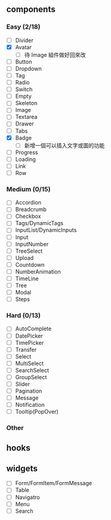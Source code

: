 ## components

### Easy (2/18)
- [ ] Divider
- [x] Avatar
  - [ ] 待 Image 組件做好回來改
- [ ] Button
- [ ] Dropdown
- [ ] Tag
- [ ] Radio
- [ ] Switch
- [ ] Empty
- [ ] Skeleton
- [ ] Image
- [ ] Textarea
- [ ] Drawer
- [ ] Tabs
- [x] Badge
  - [ ] 新增一個可以插入文字或圖的功能
- [ ] Progress
- [ ] Loading
- [ ] Link
- [ ] Row

### Medium (0/15)
- [ ] Accordion
- [ ] Breadcrumb
- [ ] Checkbox
- [ ] Tags/DynamicTags
- [ ] InputList/DynamicInputs
- [ ] Input
- [ ] InputNumber
- [ ] TreeSelect
- [ ] Upload
- [ ] Countdown
- [ ] NumberAnimation
- [ ] TimeLine
- [ ] Tree
- [ ] Modal
- [ ] Steps

### Hard (0/13)
- [ ] AutoComplete
- [ ] DatePicker
- [ ] TimePicker
- [ ] Transfer
- [ ] Select
- [ ] MultiSelect
- [ ] SearchSelect
- [ ] GroupSelect
- [ ] Slider
- [ ] Pagination
- [ ] Message
- [ ] Notification
- [ ] Tooltip(PopOver)

### Other


## hooks

## widgets
- [ ] Form/FormItem/FormMessage
- [ ] Table
- [ ] Navigatro
- [ ] Menu
- [ ] Search